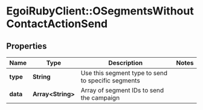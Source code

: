 # EgoiRubyClient::OSegmentsWithoutContactActionSend

## Properties
Name | Type | Description | Notes
------------ | ------------- | ------------- | -------------
**type** | **String** | Use this segment type to send to specific segments | 
**data** | **Array&lt;String&gt;** | Array of segment IDs to send the campaign | 


